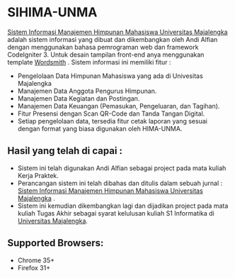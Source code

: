 # SIHIMA-UNMA
[Sistem Informasi Manajemen Himpunan Mahasiswa Universitas Majalengka](https://hima.unma.ac.id/) adalah sistem informasi yang dibuat dan dikembangkan oleh Andi Alfian dengan menggunakan bahasa pemrograman web dan framework CodeIgniter 3. Untuk desain tampilan front-end anya menggunakan template [Wordsmith](https://colorlib.com/wp/template/wordsmith) . Sistem informasi ini memiliki fitur :<br>
- Pengelolaan Data Himpunan Mahasiswa yang ada di Univesitas Majalengka
- Manajemen Data Anggota Pengurus Himpunan.
- Manajemen Data Kegiatan dan Postingan.
- Manajemen Data Keuangan (Pemasukan, Pengeluaran, dan Tagihan).
- Fitur Presensi dengan Scan QR-Code dan Tanda Tangan Digital.
- Setiap pengelolaan data, tersedia fitur cetak laporan yang sesuai dengan format yang biasa digunakan oleh HIMA-UNMA.

## Hasil yang telah di capai :
- Sistem ini telah digunakan Andi Alfian sebagai project pada mata kuliah Kerja Praktek.
- Perancangan sistem ini telah dibahas dan ditulis dalam sebuah jurnal : [Sistem Informasi Manajemen Himpunan Mahasiswa Universitas Majalengka](http://ojs.udb.ac.id/index.php/Senatib/article/download/1806/1423) .
- Sistem ini kemudian dikembangkan lagi dan dijadikan project pada mata kuliah Tugas Akhir sebagai syarat kelulusan kuliah S1 Informatika di [Universitas Majalengka](https://unma.ac.id/). 

## Supported Browsers:
- Chrome 35+
- Firefox 31+
